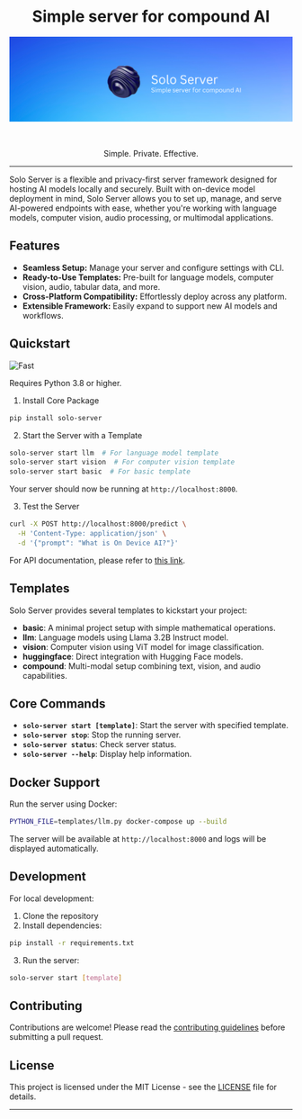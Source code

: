 <div align='center'>

# Simple server for compound AI    

<img alt="Lightning" src="assets/SoloServerBanner.png" width="800px" style="max-width: 100%;">

&nbsp;

Simple. Private. Effective.    
</div>

----

Solo Server is a flexible and privacy-first server framework designed for hosting AI models locally and securely. Built with on-device model deployment in mind, Solo Server allows you to set up, manage, and serve AI-powered endpoints with ease, whether you're working with language models, computer vision, audio processing, or multimodal applications.

## Features

- **Seamless Setup:** Manage your server and configure settings with CLI.
- **Ready-to-Use Templates:** Pre-built for language models, computer vision, audio, tabular data, and more.
- **Cross-Platform Compatibility:** Effortlessly deploy across any platform.
- **Extensible Framework:** Easily expand to support new AI models and workflows.

## Quickstart

<img alt="Fast" src="assets/fast.gif" width="800px" style="max-width: 100%;">


Requires Python 3.8 or higher.

1. Install Core Package

```bash
pip install solo-server
```

2. Start the Server with a Template

```bash
solo-server start llm  # For language model template
solo-server start vision  # For computer vision template
solo-server start basic  # For basic template
```

Your server should now be running at `http://localhost:8000`.

3. Test the Server

```bash
curl -X POST http://localhost:8000/predict \
  -H 'Content-Type: application/json' \
  -d '{"prompt": "What is On Device AI?"}'
```

For API documentation, please refer to [this link](https://github.com/ggerganov/llama.cpp/blob/master/examples/server/README.md#usage).



## Templates

Solo Server provides several templates to kickstart your project:

- **basic**: A minimal project setup with simple mathematical operations.
- **llm**: Language models using Llama 3.2B Instruct model.
- **vision**: Computer vision using ViT model for image classification.
- **huggingface**: Direct integration with Hugging Face models.
- **compound**: Multi-modal setup combining text, vision, and audio capabilities.

## Core Commands

- **`solo-server start [template]`**: Start the server with specified template.
- **`solo-server stop`**: Stop the running server.
- **`solo-server status`**: Check server status.
- **`solo-server --help`**: Display help information.

## Docker Support

Run the server using Docker:

```bash
PYTHON_FILE=templates/llm.py docker-compose up --build
```

The server will be available at `http://localhost:8000` and logs will be displayed automatically.

## Development

For local development:

1. Clone the repository
2. Install dependencies:
```bash
pip install -r requirements.txt
```

3. Run the server:
```bash
solo-server start [template]
```

## Contributing

Contributions are welcome! Please read the [contributing guidelines](CONTRIBUTING.md) before submitting a pull request.

## License

This project is licensed under the MIT License - see the [LICENSE](LICENSE) file for details.

---

